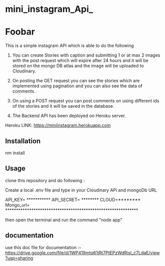 # mini_instagram_Api_
# Foobar

This is a simple instagram API which is able to do the following 
1)   You can create Stories with caption and submitting  1 or at max 2 images with the post request which will expire after 24 hours and it will be stored on the mongo DB atlas and the image will be uploaded to Cloudinary.

2)  On posting the GET request you can see the stories which are implemented using pagination and you can also see the data of comments.

3)  On using a POST request you can post comments on using different ids of the stories and it will be saved in the database.

4)  The Backend API has been deployed on Heroku server.

Heroku LINK:   https://miniinstagram.herokuapp.com

## Installation

nm install
 
## Usage

clone this repository and do following :

Create a local .env file and type in your Cloudinary APi and mongoDb URL

API_KEY=  ***********
API_SECRET= ********
CLOUD=********
Mongo_url= *************************************************************

then open the terminal and run the command 
"node app"

## documentation 
use this doc file for documentation  :- https://drive.google.com/file/d/1WP419mtq61iRt7PtEPzWdRisI_c7LdaE/view?usp=sharing
